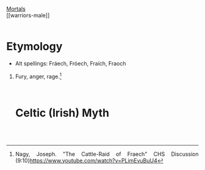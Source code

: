 <div style="text-align: justify">

  
[Mortals](pie-mortals-humans-people.md)   
[[warriors-male]]
<br><br/>

# Etymology

- Alt spellings: Fráech, Fróech, Fraích, Fraoch
1. Fury, anger, rage.[^1]
   
   <br>
   
   # Celtic (Irish) Myth
   
   <br><br/>
   [^1]: Nagy, Joseph. "The Cattle-Raid of Fraech" CHS Discussion (9:10)https://www.youtube.com/watch?v=PLimEvuBuU4
